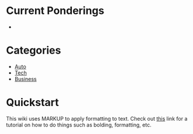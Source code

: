 <!-- TITLE: Exploits and Machinations -->
<!-- SUBTITLE: E&M is a repository for all ideas. Dream your biggest dreams. -->

# Current Ponderings
* 
# Categories

* [Auto](/home/auto)
* [Tech](/home/tech)
* [Business](/home/business)
# Quickstart
This wiki uses MARKUP to apply formatting to text. Check out [this](https://github.com/adam-p/markdown-here/wiki/Markdown-Cheatsheet) link for a tutorial on how to do things such as bolding, formatting, etc.


